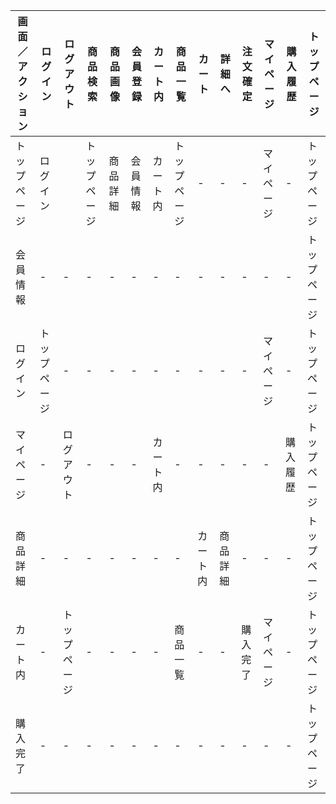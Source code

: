 |画面／アクション|ログイン|ログアウト|商品検索|商品画像|会員登録|カート内|商品一覧|カート|詳細へ|注文確定|マイページ|購入履歴|トップページ|
|---------------|-------|---------|--------|-------|-------|-------|-------|-----|-------------|------|-------|--------|--------|
|トップページ|ログイン||トップページ|商品詳細|会員情報|カート内|トップページ|-|-|-|マイページ|-|トップページ|
|会員情報|-|-|-|-|-|-|-|-|-|-|-|-|トップページ|
|ログイン|トップページ|-|-|-|-|-|-|-|-|-|マイページ|-|トップページ|
|マイページ|-|ログアウト|-|-|-|カート内|-|-|-|-|-|購入履歴|トップページ|
|商品詳細|-|-|-|-|-|-|-|カート内|商品詳細|-|-|-|トップページ|
|カート内|-|トップページ|-|-|-|-|商品一覧|-|-|購入完了|マイページ|-|トップページ|
|購入完了|-|-|-|-|-|-|-|-|-|-|-|-|トップページ|
